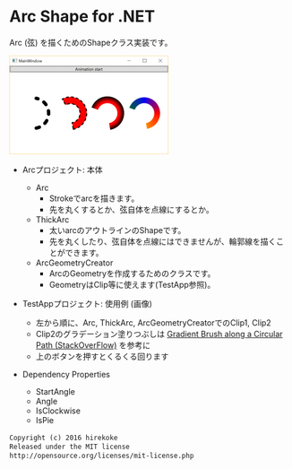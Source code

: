 # Arc Shape for .NET

Arc (弦) を描くためのShapeクラス実装です。

![sample](sample.png)

- Arcプロジェクト: 本体
	* Arc
		+ Strokeでarcを描きます。
		+ 先を丸くするとか、弦自体を点線にするとか。
	* ThickArc
		+ 太いarcのアウトラインのShapeです。
		+ 先を丸くしたり、弦自体を点線にはできませんが、輪郭線を描くことができます。
	* ArcGeometryCreator
		+ ArcのGeometryを作成するためのクラスです。
		+ GeometryはClip等に使えます(TestApp参照)。
	
- TestAppプロジェクト: 使用例 (画像)
	* 左から順に、Arc, ThickArc, ArcGeometryCreatorでのClip1, Clip2
	* Clip2のグラデーション塗りつぶしは [Gradient Brush along a Circular Path (StackOverFlow)](http://stackoverflow.com/questions/4839666/creating-gradient-brush-along-a-circular-path) を参考に
	* 上のボタンを押すとくるくる回ります

- Dependency Properties
	* StartAngle
	* Angle
	* IsClockwise
	* IsPie

```
Copyright (c) 2016 hirekoke
Released under the MIT license
http://opensource.org/licenses/mit-license.php
```
